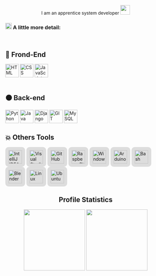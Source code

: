 <p align="center"> I am an apprentice system developer  <img src="./Image/cat-coder.gif" width="30px"> </p>
<h3> <img alt="GIF" src="./Image/paper.gif" width="20px" />  A little more detail: </h3>
  
<br>

<summary align="left"><h2>🎨 Frond-End </h2></summary>
<div id="badges" align="left">
    <a href="https://ru.wikipedia.org/wiki/HTML" target="_blank"> <img alt="HTML" height="42px"  src="https://upload.wikimedia.org/wikipedia/commons/thumb/3/38/HTML5_Badge.svg/800px-HTML5_Badge.svg.png" /></a>
    <a href="https://ru.wikipedia.org/wiki/CSS" target="_blank"> <img alt="CSS" height="42px"  src="https://uxwing.com/wp-content/themes/uxwing/download/brands-and-social-media/css-icon.png" /></a>
    <a href="https://developer.mozilla.org/en-US/docs/Web/JavaScript" target="_blank"><img alt="JavaScript" height="42px" src="https://cdn.jsdelivr.net/gh/devicons/devicon/icons/javascript/javascript-original.svg" />
</a>
</div>
<br>
 

<summary align="left"><h2>⚫ Back-end </h2></summary>
<div align="left">
    <p></p> 
    <a href="https://www.python.org/" target="_blank"> <img alt="Python" height ="42px"  src="https://cdn.jsdelivr.net/gh/devicons/devicon/icons/python/python-original.svg" /></a>
    <a href="https://www.java.com/en/" target="_blank"> <img alt="Java" height ="42px"  src="https://cdn.jsdelivr.net/gh/devicons/devicon/icons/java/java-original.svg" /></a>
    <a href="https://www.djangoproject.com/" target="_blank"><img alt="Django" height="42px" src="https://static.djangoproject.com/img/logos/django-logo-negative.svg" /></a>
    <a href="https://git-scm.com/" target="_blank"> <img alt="GIT" height="42px"  src="https://cdn.jsdelivr.net/gh/devicons/devicon/icons/git/git-original.svg" /></a>
    <a href="https://www.mysql.com/" target="_blank"> <img alt="MySQL" height ="42px"  src="https://cdn.jsdelivr.net/gh/devicons/devicon/icons/mysql/mysql-original.svg" /></a>

       
</div>

<summary align="left"><h2>💥 Others Tools </h2></summary>
<div align="left">
    <a href="https://www.jetbrains.com/idea/" target="_blank"> <img alt="IntelliJ IDEA" height="42px" src="https://cdn.jsdelivr.net/gh/devicons/devicon/icons/intellij/intellij-original.svg" style="background-color:#ddd; padding:10px; border-radius:10px;"/></a>
    <a href="https://code.visualstudio.com/" target="_blank"><img alt="Visual Studio Code" height="42px" src="https://cdn.jsdelivr.net/gh/devicons/devicon/icons/vscode/vscode-original.svg" style="background-color:#ddd; padding:10px; border-radius:10px;"/></a>
    <a href="https://github.com/" target="_blank"><img alt="GitHub" height="42px" src="https://cdn.jsdelivr.net/gh/devicons/devicon/icons/github/github-original.svg" style="background-color:#ddd; padding:10px; border-radius:10px;"/></a>
    <a href="https://www.raspberrypi.com/" target="_blank"><img alt="Raspberry Pi" height="42px" src="https://cdn.jsdelivr.net/gh/devicons/devicon/icons/raspberrypi/raspberrypi-original.svg" style="background-color:#ddd; padding:10px; border-radius:10px;"/></a>
    <a href="https://www.microsoft.com/en-us/windows" target="_blank"><img alt="Windows" height="42px" src="https://cdn.jsdelivr.net/gh/devicons/devicon@latest/icons/windows11/windows11-original.svg" style="background-color:#ddd; padding:10px; border-radius:10px;"/></a>
    <a href="https://www.arduino.cc/" target="_blank"><img alt="Arduino" height="42px" src="https://cdn.jsdelivr.net/gh/devicons/devicon@latest/icons/arduino/arduino-original.svg" style="background-color:#ddd; padding:10px; border-radius:10px;"/></a>
    <a href="https://en.wikipedia.org/wiki/Bash_(Unix_shell)" target="_blank"><img alt="Bash" height="42px" src="https://cdn.jsdelivr.net/gh/devicons/devicon@latest/icons/bash/bash-original.svg" style="background-color:#ddd; padding:10px; border-radius:10px;"/></a>
    <a href="https://www.blender.org/" target="_blank"><img alt="Blender" height="42px" src="https://cdn.jsdelivr.net/gh/devicons/devicon@latest/icons/blender/blender-original.svg" style="background-color:#ddd; padding:10px; border-radius:10px;"/></a>
    <a href="https://www.linux.org/" target="_blank"><img alt="Linux" height="42px" src="https://cdn.jsdelivr.net/gh/devicons/devicon@latest/icons/linux/linux-original.svg" style="background-color:#ddd; padding:10px; border-radius:10px;"/></a>
    <a href="https://ubuntu.com/" target="_blank"><img alt="Ubuntu" height="42px" src="https://cdn.jsdelivr.net/gh/devicons/devicon@latest/icons/ubuntu/ubuntu-original.svg" style="background-color:#ddd; padding:10px; border-radius:10px;"/></a>
    
</div>



<summary align="center"><h2> Profile Statistics </h2></summary>
  <div align="center">
     <img height="192px" src="https://github-readme-stats.vercel.app/api?username=K1rsN7&theme=transparent&rank_icon=github&title_color=84C2C0&color=E3E3E3&text_color=DEDEDE&hide_border=true&custom_title=GitHub⠀Stats&show_icons=true" />
     <img height="192px" src="https://github-readme-stats.vercel.app/api/wakatime?username=K1rsN7&theme=transparent&title_color=84C2C0&color=E3E3E3&text_color=DEDEDE&hide_border=true" />


